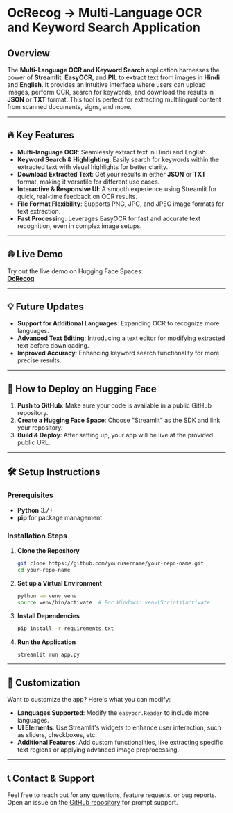 # OcRecog -> Multi-Language OCR and Keyword Search Application

## Overview

The **Multi-Language OCR and Keyword Search** application harnesses the power of **Streamlit**, **EasyOCR**, and **PIL** to extract text from images in **Hindi** and **English**. It provides an intuitive interface where users can upload images, perform OCR, search for keywords, and download the results in **JSON** or **TXT** format. This tool is perfect for extracting multilingual content from scanned documents, signs, and more.

---

## 🔥 Key Features

- **Multi-language OCR**: Seamlessly extract text in Hindi and English.
- **Keyword Search & Highlighting**: Easily search for keywords within the extracted text with visual highlights for better clarity.
- **Download Extracted Text**: Get your results in either **JSON** or **TXT** format, making it versatile for different use cases.
- **Interactive & Responsive UI**: A smooth experience using Streamlit for quick, real-time feedback on OCR results.
- **File Format Flexibility**: Supports PNG, JPG, and JPEG image formats for text extraction.
- **Fast Processing**: Leverages EasyOCR for fast and accurate text recognition, even in complex image setups.
  
---

## 🌐 Live Demo

Try out the live demo on Hugging Face Spaces:  
[**OcRecog**](https://huggingface.co/spaces/Ushnish2004/OcRecog)

---

## 💡 Future Updates

- **Support for Additional Languages**: Expanding OCR to recognize more languages.
- **Advanced Text Editing**: Introducing a text editor for modifying extracted text before downloading.
- **Improved Accuracy**: Enhancing keyword search functionality for more precise results.

---

## 🚀 How to Deploy on Hugging Face

1. **Push to GitHub**: Make sure your code is available in a public GitHub repository.
2. **Create a Hugging Face Space**: Choose "Streamlit" as the SDK and link your repository.
3. **Build & Deploy**: After setting up, your app will be live at the provided public URL.

---

## 🛠️ Setup Instructions

### Prerequisites

- **Python** 3.7+
- **pip** for package management

### Installation Steps

1. **Clone the Repository**
   ```bash
   git clone https://github.com/yourusername/your-repo-name.git
   cd your-repo-name
   ```

2. **Set up a Virtual Environment**
   ```bash
   python -m venv venv
   source venv/bin/activate  # For Windows: venv\Scripts\activate
   ```

3. **Install Dependencies**
   ```bash
   pip install -r requirements.txt
   ```

4. **Run the Application**
   ```bash
   streamlit run app.py
   ```

---

## 🔧 Customization

Want to customize the app? Here's what you can modify:

- **Languages Supported**: Modify the `easyocr.Reader` to include more languages.
- **UI Elements**: Use Streamlit's widgets to enhance user interaction, such as sliders, checkboxes, etc.
- **Additional Features**: Add custom functionalities, like extracting specific text regions or applying advanced image preprocessing.

---

## 📞 Contact & Support

Feel free to reach out for any questions, feature requests, or bug reports. Open an issue on the [GitHub repository](https://github.com/UshnishG/IITR-OCR) for prompt support.
